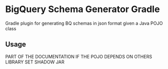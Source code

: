 # BigQuery Schema Generator Gradle

Gradle plugin for generating BQ schemas in json format given a Java POJO class

## Usage




PART OF THE DOCUMENTATION IF THE POJO DEPENDS ON OTHERS LIBRARY SET SHADOW JAR
